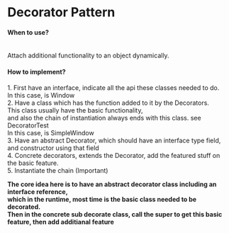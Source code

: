 <h1> Decorator Pattern </h1>

<h4>When to use?</h4> </br>
Attach additional functionality to an object dynamically. <br/>

<h4>How to implement?</h4> 
1. First have an interface, indicate all the api these classes needed to do. <br/>
   In this case, is Window <br/>
2. Have a class which has the function added to it by the Decorators. <br/>
   This class usually have the basic functionality, <br/>
   and also the chain of instantiation always ends with this class. see DecoratorTest <br/>
   In this case, is SimpleWindow <br/>
3. Have an abstract Decorator, which should have an interface type field, and constructor using that field <br/>
4. Concrete decorators, extends the Decorator, add the featured stuff on the basic feature.<br/>
5. Instantiate the chain (Important)

<b> The core idea here is to have an abstract decorator class including an interface reference, <br/>
    which in the runtime, most time is the basic class needed to be decorated. <br/>
    Then in the concrete sub decorate class, call the super to get this basic feature, then add additianal feature <br/>
</b>
